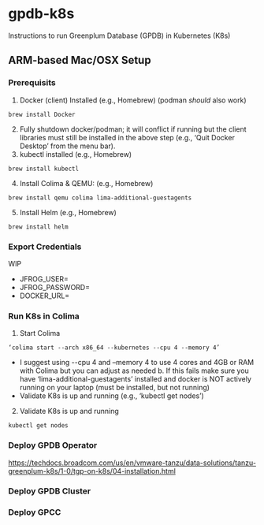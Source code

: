 # gpdb-k8s
Instructions to run Greenplum Database (GPDB) in Kubernetes (K8s)

## ARM-based Mac/OSX Setup
### Prerequisits
1. Docker (client) Installed (e.g., Homebrew) (podman *should* also work)
```shell
brew install Docker
```
2. Fully shutdown docker/podman; it will conflict if running but the client libraries must still be installed in the above step (e.g., ‘Quit Docker Desktop’ from the menu bar).
3. kubectl installed (e.g., Homebrew)
```shell
brew install kubectl
```
4. Install Colima & QEMU: (e.g., Homebrew)
```shell
brew install qemu colima lima-additional-guestagents
```
5. Install Helm (e.g., Homebrew)
```shell
brew install helm
```

### Export Credentials
WIP
- JFROG_USER=
- JFROG_PASSWORD=
- DOCKER_URL=

### Run K8s in Colima
1. Start Colima
```shell
‘colima start --arch x86_64 --kubernetes --cpu 4 --memory 4’ 
```
   - I suggest using --cpu 4 and –memory 4 to use 4 cores and 4GB or RAM with Colima but you can adjust as needed
   b. If this fails make sure you have ‘lima-additional-guestagents’ installed and docker is NOT actively running on your laptop (must be installed, but not running)
   - Validate K8s is up and running (e.g., ‘kubectl get nodes’)
2. Validate K8s is up and running 
```shell
kubectl get nodes
```

### Deploy GPDB Operator
https://techdocs.broadcom.com/us/en/vmware-tanzu/data-solutions/tanzu-greenplum-k8s/1-0/tgp-on-k8s/04-installation.html

### Deploy GPDB Cluster

### Deploy GPCC